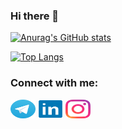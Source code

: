 ### Hi there 👋
[![Anurag's GitHub stats](https://github-readme-stats.vercel.app/api?username=behzad-rabiei&show_icons=true&theme=dark)](https://github.com/anuraghazra/github-readme-stats)

[![Top Langs](https://github-readme-stats.vercel.app/api/top-langs/?username=behzad-rabiei&show_icons=true&theme=dark&layout=compact)](https://github.com/anuraghazra/github-readme-stats)



<h3 align="left">Connect with me:</h3>
<p align="left">
<a href="https://t.me/Behzad_Rabiei" target="blank"><img align="center" src="https://raw.githubusercontent.com/Behzad-Rabiei/behzad-rabiei/main/images/telegram.svg" alt="" height="30" width="40" /></a>
<a href="https://www.linkedin.com/in/behzad-rabiei" target="blank"><img align="center" src="https://raw.githubusercontent.com/Behzad-Rabiei/behzad-rabiei/main/images/linkedin-1.svg" alt="" height="30" width="40" /></a>
<a href="https://t.me/Behzad_Rabiei" target="blank"><img align="center" src="https://raw.githubusercontent.com/Behzad-Rabiei/behzad-rabiei/main/images/instagram.svg" alt="" height="30" width="40" /></a>

<!--
**Behzad-Rabiei/behzad-rabiei** is a ✨ _special_ ✨ repository because its `README.md` (this file) appears on your GitHub profile.

Here are some ideas to get you started:

- 🔭 I’m currently working on ...
- 🌱 I’m currently learning ...
- 👯 I’m looking to collaborate on ...
- 🤔 I’m looking for help with ...
- 💬 Ask me about ...
- 📫 How to reach me: ...
- 😄 Pronouns: ...
- ⚡ Fun fact: ...
-->
